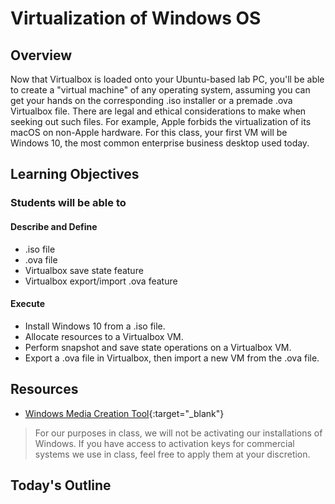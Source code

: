 # Virtualization of Windows OS

## Overview

Now that Virtualbox is loaded onto your Ubuntu-based lab PC, you'll be able to create a "virtual machine" of any operating system, assuming you can get your hands on the corresponding .iso installer or a premade .ova Virtualbox file. There are legal and ethical considerations to make when seeking out such files. For example, Apple forbids the virtualization of its macOS on non-Apple hardware. For this class, your first VM will be Windows 10, the most common enterprise business desktop used today.

## Learning Objectives

### Students will be able to

#### Describe and Define

- .iso file
- .ova file
- Virtualbox save state feature
- Virtualbox export/import .ova feature

#### Execute

- Install Windows 10 from a .iso file.
- Allocate resources to a Virtualbox VM.
- Perform snapshot and save state operations on a Virtualbox VM.
- Export a .ova file in Virtualbox, then import a new VM from the .ova file.

## Resources

- [Windows Media Creation Tool](https://www.microsoft.com/en-us/software-download/windows10){:target="_blank"}

> For our purposes in class, we will not be activating our installations of Windows. If you have access to activation keys for commercial systems we use in class, feel free to apply them at your discretion.

## Today's Outline

<!-- To Be Completed By Instructor -->
